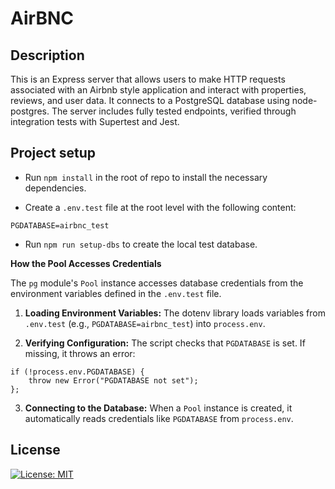 # AirBNC

## Description 
This is an Express server that allows users to make HTTP requests associated with an Airbnb style application and interact with properties, reviews, and user data. It connects to a PostgreSQL database using node-postgres. The server includes fully tested endpoints, verified through integration tests with Supertest and Jest. 

## Project setup

- Run `npm install` in the root of repo to install the necessary dependencies.

- Create a `.env.test` file at the root level with the following content:

```
PGDATABASE=airbnc_test
```
- Run `npm run setup-dbs` to create the local test database.

  
**How the Pool Accesses Credentials**

The `pg` module's `Pool` instance accesses database credentials from the environment variables defined in the `.env.test` file.

1. **Loading Environment Variables:**
The dotenv library loads variables from `.env.test` (e.g., `PGDATABASE=airbnc_test`) into `process.env`.

2. **Verifying Configuration:**
The script checks that `PGDATABASE` is set. If missing, it throws an error:

```
if (!process.env.PGDATABASE) {
    throw new Error("PGDATABASE not set");
};
```

3. **Connecting to the Database:**
When a `Pool` instance is created, it automatically reads credentials like `PGDATABASE` from `process.env`.


## License 
[![License: MIT](https://img.shields.io/badge/License-MIT-yellow.svg)](https://opensource.org/licenses/MIT)
